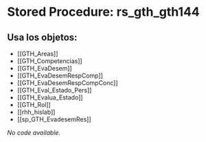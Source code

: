 # Stored Procedure: rs_gth_gth144

## Usa los objetos:
- [[GTH_Areas]]
- [[GTH_Competencias]]
- [[GTH_EvaDesem]]
- [[GTH_EvaDesemRespComp]]
- [[GTH_EvaDesemRespCompConc]]
- [[GTH_Eval_Estado_Pers]]
- [[GTH_Evalua_Estado]]
- [[GTH_Rol]]
- [[rhh_hislab]]
- [[sp_GTH_EvadesemRes]]

*No code available.*
